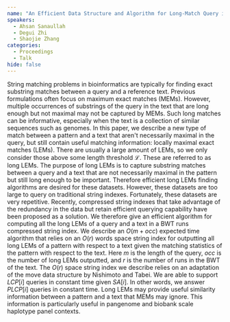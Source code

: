 ```yaml
---
name: "An Efficient Data Structure and Algorithm for Long-Match Query in Run-Length Compressed BWT"
speakers:
  - Ahsan Sanaullah
  - Degui Zhi
  - Shaojie Zhang
categories:
  - Proceedings
  - Talk
hide: false
---
```


String matching problems in bioinformatics are typically
for finding exact substring matches between a query and a
reference text. Previous formulations often focus on
maximum exact matches (MEMs). However, multiple occurrences
of substrings of the query in the text that are long enough
but not maximal may not be captured by MEMs. Such long
matches can be informative, especially when the text is a
collection of similar sequences such as genomes. In this
paper, we describe a new type of match between a pattern
and a text that aren't necessarily maximal in the query,
but still contain useful matching information: locally
maximal exact matches (LEMs). There are usually a large
amount of LEMs, so we only consider those above some length
threshold $\mathcal{L}$. These are referred to as long
LEMs. The purpose of long LEMs is to capture substring
matches between a query and a text that are not necessarily
maximal in the pattern but still long enough to be
important. Therefore efficient long LEMs finding algorithms
are desired for these datasets. However, these datasets are
too large to query on traditional string indexes.
Fortunately, these datasets are very repetitive. Recently,
compressed string indexes that take advantage of the
redundancy in the data but retain efficient querying
capability have been proposed as a solution. We therefore
give an efficient algorithm for computing all the long LEMs
of a query and a text in a BWT runs compressed string
index. We describe an $O(m+occ)$ expected time algorithm
that relies on an $O(r)$ words space string index for
outputting all long LEMs of a pattern with respect to a
text given the matching statistics of the pattern with
respect to the text. Here $m$ is the length of the query,
$occ$ is the number of long LEMs outputted, and $r$ is the
number of runs in the BWT of the text. The $O(r)$ space
string index we describe relies on an adaptation of the
move data structure by Nishimoto and Tabei. We are able to
support $LCP[i]$ queries in constant time given $SA[i]$. In
other words, we answer $PLCP[i]$ queries in constant time.
Long LEMs may provide useful similarity information between
a pattern and a text that MEMs may ignore. This information
is particularly useful in pangenome and biobank scale
haplotype panel contexts.